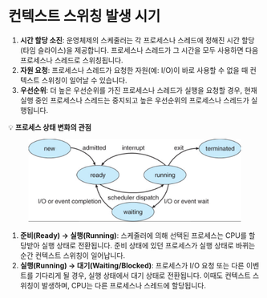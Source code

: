 # 컨텍스트 스위칭 발생 시기

1. **시간 할당 소진**: 운영체제의 스케줄러는 각 프로세스나 스레드에 정해진 시간 할당(타임 슬라이스)을 제공합니다. 프로세스나 스레드가 그 시간을 모두 사용하면 다음 프로세스나 스레드로 스위칭됩니다.
2. **자원 요청**: 프로세스나 스레드가 요청한 자원(예: I/O)이 바로 사용할 수 없을 때 컨텍스트 스위칭이 일어날 수 있습니다.
3. **우선순위**: 더 높은 우선순위를 가진 프로세스나 스레드가 실행을 요청할 경우, 현재 실행 중인 프로세스나 스레드는 중지되고 높은 우선순위의 프로세스나 스레드가 실행됩니다.

💡 **프로세스 상태 변화의 관점**

<figure><img src="../../../.gitbook/assets/image (6).png" alt=""><figcaption></figcaption></figure>

1. **준비(Ready) → 실행(Running)**: 스케줄러에 의해 선택된 프로세스는 CPU를 할당받아 실행 상태로 전환됩니다. 준비 상태에 있던 프로세스가 실행 상태로 바뀌는 순간 컨텍스트 스위칭이 일어납니다.
2. **실행(Running) → 대기(Waiting/Blocked)**: 프로세스가 I/O 요청 또는 다른 이벤트를 기다리게 될 경우, 실행 상태에서 대기 상태로 전환됩니다. 이때도 컨텍스트 스위칭이 발생하며, CPU는 다른 프로세스나 스레드에 할당됩니다.
